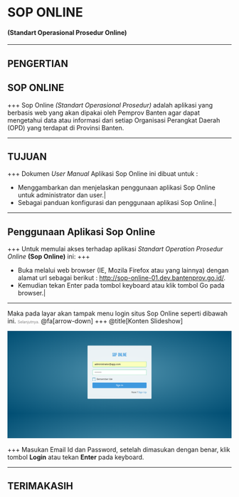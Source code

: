 # SOP ONLINE 
#### (Standart Operasional Prosedur Online)

---

## <span class="gold">PENGERTIAN</span>
## <span class="white">SOP ONLINE</span>

+++
Sop Online *(Standart Operasional Prosedur)* adalah aplikasi yang berbasis web yang akan dipakai oleh Pemprov Banten agar dapat mengetahui data atau informasi dari setiap Organisasi Perangkat Daerah (OPD) yang terdapat di Provinsi Banten.

---
## TUJUAN
+++
Dokumen *User Manual* Aplikasi Sop Online ini dibuat untuk :

- Menggambarkan dan menjelaskan penggunaan aplikasi Sop Online untuk administrator dan user.|
- Sebagai panduan konfigurasi dan penggunaan aplikasi Sop Online.|

---
## Penggunaan Aplikasi Sop Online
+++
Untuk memulai akses terhadap aplikasi *Standart Operation Prosedur Online* **(Sop Online)** ini: 
+++
- Buka melalui web browser (IE, Mozila Firefox atau yang lainnya) dengan alamat url sebagai berikut : http://sop-online-01.dev.bantenprov.go.id/.
- Kemudian tekan Enter pada tombol keyboard atau klik tombol Go pada browser.|

---
Maka pada layar akan tampak menu login situs Sop Online seperti dibawah ini.
<span style="font-size:0.6em; color:gray">Selanjutnya.</span>
@fa[arrow-down]
+++
@title[Konten Slideshow]

![tampilan login](/assets/images/01-login.png)

+++
Masukan Email Id dan Password, setelah dimasukan dengan benar, klik tombol **Login** atau tekan **Enter** pada keyboard.

---

## TERIMAKASIH
